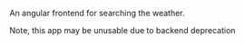 An angular frontend for searching the weather. 

Note, this app may be unusable due to backend deprecation
